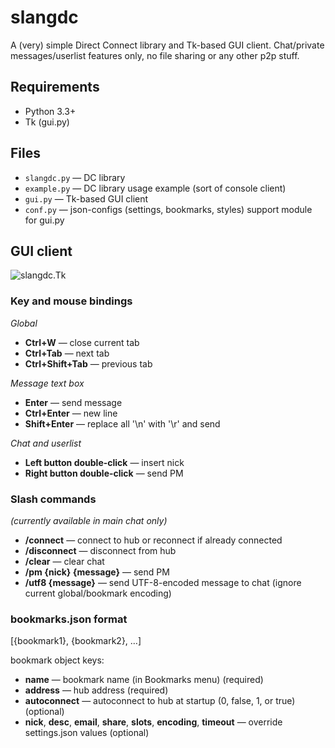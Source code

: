 slangdc
=======

A (very) simple Direct Connect library and Tk-based GUI client. Chat/private messages/userlist features only, no file sharing or any other p2p stuff.


## Requirements

* Python 3.3+
* Tk (gui.py)


## Files

* `slangdc.py` — DC library
* `example.py` — DC library usage example (sort of console client)
* `gui.py` — Tk-based GUI client
* `conf.py` — json-configs (settings, bookmarks, styles) support module for gui.py


## GUI client

![slangdc.Tk](https://i.imgur.com/pLFb8vM.png)

### Key and mouse bindings

*Global*
* **Ctrl+W** — close current tab
* **Ctrl+Tab** — next tab
* **Ctrl+Shift+Tab** — previous tab

*Message text box*
* **Enter** — send message
* **Ctrl+Enter** — new line
* **Shift+Enter** — replace all '\n' with '\r' and send

*Chat and userlist*
* **Left button double-click** — insert nick
* **Right button double-click** — send PM

### Slash commands

*(currently available in main chat only)*

* **/connect** — connect to hub or reconnect if already connected
* **/disconnect** — disconnect from hub
* **/clear** — clear chat
* **/pm {nick} {message}** — send PM
* **/utf8 {message}** — send UTF-8-encoded message to chat (ignore current global/bookmark encoding)

### bookmarks.json format

[{bookmark1}, {bookmark2}, …]

bookmark object keys:

* **name** — bookmark name (in Bookmarks menu) (required)
* **address** — hub address (required)
* **autoconnect** — autoconnect to hub at startup (0, false, 1, or true) (optional)
* **nick**, **desc**, **email**, **share**, **slots**, **encoding**, **timeout** — override settings.json values (optional)
